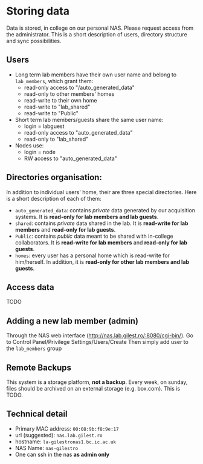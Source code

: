 Storing data
===============

Data is stored, in college on our personal NAS.
Please request access from the administrator.
This is a short description of users, directory structure and sync possibilities.


Users
------------------------------------------
* Long term lab members have their own user name and belong to `lab_members`, which grant them:
    * read-only access to "/auto_generated_data"
    * read-only to other members' homes
    * read-write to their own home
    * read-write to "lab_shared"
    * read-write to "Public"
* Short term lab members/guests share the same user name:
    * login = labguest
    * read-only access to "auto_generated_data"
    * read-only to "lab_shared"
* Nodes use:
    * login = node
    * RW access to "auto_generated_data"

Directories organisation:
------------------------------------------

In addition to individual users' home, their are three special directories. Here is a short description of each of them:
* `auto_generated_data`:  contains *private* data generated by our acquisition systems. It is **read-only for lab members and lab guests**.
* `shared`:  contains *private* data shared in the lab. It is **read-write for lab members** and  **read-only for lab guests**.
* `Public`:  contains *public* data meant to be shared with in-college collaborators. It is **read-write for lab members** and  **read-only for lab guests**.
* `homes`: every user has a personal home which is read-write for him/herself. In addition, it is **read-only for other lab members and lab guests**.

Access data
----------------------------------
TODO

Adding a new lab member (admin)
------------------------------------------------

Through the NAS web interface (http://nas.lab.gilest.ro/:8080/cgi-bin/).
Go to Control Panel/Privilege Settings/Users/Create
Then simply add user to the `lab_members` group

Remote Backups
------------------------
This system is a storage platform, **not a backup**.
Every week, on sunday, files should be archived on an external storage (e.g. box.com).
This is TODO.


Technical detail
----------------------------

* Primary MAC  address: `00:08:9b:f8:9e:17`
* url (suggested):  `nas.lab.gilest.ro`
* hostname: `la-gilestronas1.bc.ic.ac.uk`
* NAS Name: `nas-gilestro`
* One can ssh in the nas **as admin only** 


